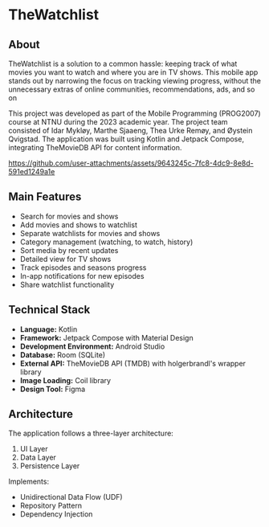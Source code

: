 # TheWatchlist

## About

TheWatchlist is a solution to a common hassle: keeping track of what movies you want to watch and where you are in TV shows. This mobile app stands out by narrowing the focus on tracking viewing progress, without the unnecessary extras of online communities, recommendations, ads, and so on

This project was developed as part of the Mobile Programming (PROG2007) course at NTNU during the 2023 academic year. The project team consisted of Idar Mykløy, Marthe Sjaaeng, Thea Urke Remøy, and Øystein Qvigstad. The application was built using Kotlin and Jetpack Compose, integrating TheMovieDB API for content information.

https://github.com/user-attachments/assets/9643245c-7fc8-4dc9-8e8d-591ed1249a1e



## Main Features

- Search for movies and shows
- Add movies and shows to watchlist
- Separate watchlists for movies and shows
- Category management (watching, to watch, history)
- Sort media by recent updates
- Detailed view for TV shows
- Track episodes and seasons progress
- In-app notifications for new episodes
- Share watchlist functionality

## Technical Stack

- **Language:** Kotlin
- **Framework:** Jetpack Compose with Material Design
- **Development Environment:** Android Studio
- **Database:** Room (SQLite)
- **External API:** TheMovieDB API (TMDB) with holgerbrandl's wrapper library
- **Image Loading:** Coil library
- **Design Tool:** Figma

## Architecture

The application follows a three-layer architecture:
1. UI Layer
2. Data Layer
3. Persistence Layer

Implements:
- Unidirectional Data Flow (UDF)
- Repository Pattern
- Dependency Injection
